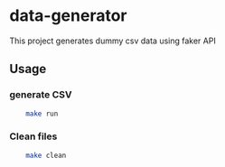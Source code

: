 # data-generator
This project generates dummy csv data using faker API

## Usage

### generate CSV

```bash
    make run
```

### Clean files

```bash
    make clean